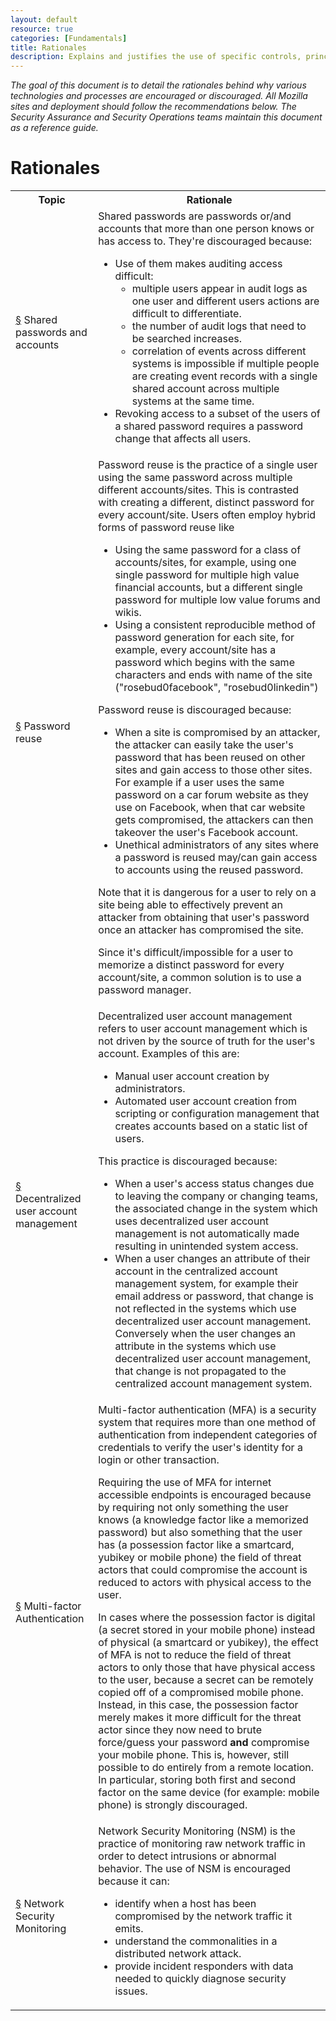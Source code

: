 ```yaml
---
layout: default
resource: true
categories: [Fundamentals]
title: Rationales
description: Explains and justifies the use of specific controls, principles
---
```


*The goal of this document is to detail the rationales behind why various technologies and processes are encouraged or discouraged.
All Mozilla sites and deployment should follow the recommendations below.
The Security Assurance and Security Operations teams maintain this document as a reference guide.*

# Rationales

<table class="wikitable">
<tbody><tr>
<th>Topic
</th>
<th>Rationale
</th></tr>
<tr>
<td><div id="shared-passwords"><a href="#shared-passwords">§</a> Shared passwords and accounts</div>
</td>
<td>Shared passwords are passwords or/and accounts that more than one person knows or has access to. They're discouraged because:
<ul>
<li> Use of them makes auditing access difficult:
<ul>
<li> multiple users appear in audit logs as one user and different users actions are difficult to differentiate.
</li>
<li> the number of audit logs that need to be searched increases.
</li>
<li> correlation of events across different systems is impossible if multiple people are creating event records with a single shared account across multiple systems at the same time.
</li>
</ul>
</li>
<li> Revoking access to a subset of the users of a shared password requires a password change that affects all users.
</li>
</ul>
</td></tr>
<tr>
<td><div id="password-reuse"><a href="#password-reuse">§</a> Password reuse</div>
</td>
<td>Password reuse is the practice of a single user using the same password across multiple different accounts/sites. This is contrasted with creating a different, distinct password for every account/site. Users often employ hybrid forms of password reuse like
<ul>
<li> Using the same password for a class of accounts/sites, for example, using one single password for multiple high value financial accounts, but a different single password for multiple low value forums and wikis.
</li>
<li> Using a consistent reproducible method of password generation for each site, for example, every account/site has a password which begins with the same characters and ends with name of the site ("rosebud0facebook", "rosebud0linkedin")
</li>
</ul>
<p>Password reuse is discouraged because:
</p>
<ul>
<li> When a site is compromised by an attacker, the attacker can easily take the user's password that has been reused on other sites and gain access to those other sites. For example if a user uses the same password on a car forum website as they use on Facebook, when that car website gets compromised, the attackers can then takeover the user's Facebook account.
</li>
<li> Unethical administrators of any sites where a password is reused may/can gain access to accounts using the reused password.
</li>
</ul>
<p>Note that it is dangerous for a user to rely on a site being able to effectively prevent an attacker from obtaining that user's password once an attacker has compromised the site.
</p><p>Since it's difficult/impossible for a user to memorize a distinct password for every account/site, a common solution is to use a password manager.
</p>
</td></tr>
<tr>
<td><div id="decentralized-user-account-management"><a href="#decentralized-user-account-management">§</a> Decentralized user account management</div>
</td>
<td>Decentralized user account management refers to user account management which is not driven by the source of truth for the user's account. Examples of this are:
<ul>
<li> Manual user account creation by administrators.
</li>
<li> Automated user account creation from scripting or configuration management that creates accounts based on a static list of users.
</li>
</ul>
<p>This practice is discouraged because:
</p>
<ul>
<li> When a user's access status changes due to leaving the company or changing teams, the associated change in the system which uses decentralized user account management is not automatically made resulting in unintended system access.
</li>
<li> When a user changes an attribute of their account in the centralized account management system, for example their email address or password, that change is not reflected in the systems which use decentralized user account management. Conversely when the user changes an attribute in the systems which use decentralized user account management, that change is not propagated to the centralized account management system.
</li>
</ul>
</td></tr>
<tr>
<td><div id="mfa"><a href="#mfa">§</a> Multi-factor Authentication</div>
</td>
<td>Multi-factor authentication (MFA) is a security system that requires more than one method of authentication from independent categories of credentials to verify the user's identity for a login or other transaction.
<p>Requiring the use of MFA for internet accessible endpoints is encouraged because by requiring not only something the
user knows (a knowledge factor like a memorized password) but also something that the user has (a possession factor like
a smartcard, yubikey or mobile phone) the field of threat actors that could compromise the account is reduced to actors
with physical access to the user.
</p><p>In cases where the possession factor is digital (a secret stored in your mobile phone) instead of physical (a smartcard
or yubikey), the effect of MFA is not to reduce the field of threat actors to only those that have physical access to
the user, because a secret can be remotely copied off of a compromised mobile phone. Instead, in this case, the
possession factor merely makes it more difficult for the threat actor since they now need to brute force/guess your
password <b>and</b> compromise your mobile phone. This is, however, still possible to do entirely from a remote location.
In particular, storing both first and second factor on the same device (for example: mobile phone) is strongly discouraged.
</p>
</td></tr>
<tr>
<td><div id="nsm"><a href="#nsm">§</a> Network Security Monitoring</div>
</td>
<td>Network Security Monitoring (NSM) is the practice of monitoring raw network traffic in order to detect intrusions or abnormal behavior. The use of NSM is encouraged because it can:
<ul>
<li> identify when a host has been compromised by the network traffic it emits.
</li>
<li> understand the commonalities in a distributed network attack.
</li>
<li> provide incident responders with data needed to quickly diagnose security issues.
</li>
</ul>
</td></tr>
</tbody>
</table>
